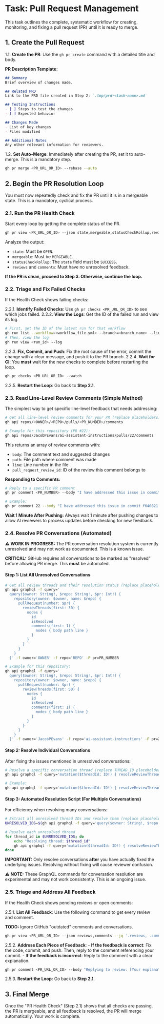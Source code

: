 # Task: Pull Request Management

This task outlines the complete, systematic workflow for creating, monitoring, and fixing a pull request (PR) until it is ready to merge.

## 1. Create the Pull Request

1.1. **Create the PR**: Use the `gh pr create` command with a detailed title and body.

**PR Description Template:**

```markdown
## Summary
Brief overview of changes made.

## Related PRD
Link to the PRD file created in Step 2: `.tmp/prd-<task-name>.md`

## Testing Instructions
- [ ] Steps to test the changes
- [ ] Expected behavior

## Changes Made
- List of key changes
- Files modified

## Additional Notes
Any other relevant information for reviewers.
```

1.2. **Set Auto-Merge**: Immediately after creating the PR, set it to auto-merge. This is a mandatory step.

```bash
gh pr merge <PR_URL_OR_ID> --rebase --auto
```

## 2. Begin the PR Resolution Loop

You must now repeatedly check and fix the PR until it is in a mergeable state. This is a mandatory, cyclical process.

### 2.1. Run the PR Health Check

Start every loop by getting the complete status of the PR.

```bash
gh pr view <PR_URL_OR_ID> --json state,mergeable,statusCheckRollup,reviews,comments
```

Analyze the output:

- `state`: Must be `OPEN`.
- `mergeable`: Must be `MERGEABLE`.
- `statusCheckRollup`: The `state` field must be `SUCCESS`.
- `reviews` and `comments`: Must have no unresolved feedback.

**If the PR is clean, proceed to Step 3. Otherwise, continue the loop.**

### 2.2. Triage and Fix Failed Checks

If the Health Check shows failing checks:

2.2.1. **Identify Failed Checks**: Use `gh pr checks <PR_URL_OR_ID>` to see which jobs failed.
2.2.2. **View the Logs**: Get the ID of the failed run and view its log.

```bash
# First, get the ID of the latest run for that workflow
gh run list --workflow=<workflow_file.yml> --branch=<branch_name> --limit=1
# Then, view the log
gh run view <run_id> --log
```

2.2.3. **Fix, Commit, and Push**: Fix the root cause of the error, commit the change with a clear message, and push it to the PR branch.
2.2.4. **Wait for CI**: You **must** wait for the new checks to complete before restarting the loop.

```bash
gh pr checks <PR_URL_OR_ID> --watch
```

2.2.5. **Restart the Loop**: Go back to **Step 2.1**.

### 2.3. Read Line-Level Review Comments (Simple Method)

The simplest way to get specific line-level feedback that needs addressing:

```bash
# Get all line-level review comments for your PR (replace placeholders)
gh api repos/<OWNER>/<REPO>/pulls/<PR_NUMBER>/comments

# Example for this repository (PR #22):
gh api repos/JacobPEvans/ai-assistant-instructions/pulls/22/comments
```

This returns an array of review comments with:

- `body`: The comment text and suggested changes
- `path`: File path where comment was made  
- `line`: Line number in the file
- `pull_request_review_id`: ID of the review this comment belongs to

**Responding to Comments:**

```bash
# Reply to a specific PR comment
gh pr comment <PR_NUMBER> --body "I have addressed this issue in commit <COMMIT_HASH>."

# Example:
gh pr comment 22 --body "I have addressed this issue in commit f640821."
```

**Wait 1 Minute After Pushing:** Always wait 1 minute after pushing changes to allow AI reviewers to process updates before checking for new feedback.

### 2.4. Resolve PR Conversations (Automated)

**⚠️ WORK IN PROGRESS:** The PR conversation resolution system is currently unresolved and may not work as documented. This is a known issue.

**CRITICAL:** GitHub requires all conversations to be marked as "resolved" before allowing PR merge. This **must** be automated.

#### Step 1: List All Unresolved Conversations

```bash
# Get all review threads and their resolution status (replace placeholders)
gh api graphql -f query='
  query($owner: String!, $repo: String!, $pr: Int!) {
    repository(owner: $owner, name: $repo) {
      pullRequest(number: $pr) {
        reviewThreads(first: 50) {
          nodes {
            id
            isResolved
            comments(first: 1) {
              nodes { body path line }
            }
          }
        }
      }
    }
  }' -f owner='OWNER' -f repo='REPO' -F pr=PR_NUMBER

# Example for this repository:
gh api graphql -f query='
  query($owner: String!, $repo: String!, $pr: Int!) {
    repository(owner: $owner, name: $repo) {
      pullRequest(number: $pr) {
        reviewThreads(first: 50) {
          nodes {
            id
            isResolved
            comments(first: 1) {
              nodes { body path line }
            }
          }
        }
      }
    }
  }' -f owner='JacobPEvans' -f repo='ai-assistant-instructions' -F pr=22
```

#### Step 2: Resolve Individual Conversations

After fixing the issues mentioned in unresolved conversations:

```bash
# Resolve a specific conversation thread (replace THREAD_ID placeholder)
gh api graphql -f query='mutation($threadId: ID!) { resolveReviewThread(input: {threadId: $threadId}) { clientMutationId } }' -f threadId='THREAD_ID'

# Example:
gh api graphql -f query='mutation($threadId: ID!) { resolveReviewThread(input: {threadId: $threadId}) { clientMutationId } }' -f threadId='PRRT_kwDOO1m-OM5UgDfm'
```

#### Step 3: Automated Resolution Script (For Multiple Conversations)

For efficiency when resolving many conversations:

```bash
# Extract all unresolved thread IDs and resolve them (replace placeholders)
UNRESOLVED_IDS=$(gh api graphql -f query='query($owner: String!, $repo: String!, $pr: Int!) { repository(owner: $owner, name: $repo) { pullRequest(number: $pr) { reviewThreads(first: 50) { nodes { id isResolved } } } } }' -f owner='OWNER' -f repo='REPO' -F pr=PR_NUMBER | jq -r '.data.repository.pullRequest.reviewThreads.nodes[] | select(.isResolved == false) | .id')

# Resolve each unresolved thread
for thread_id in $UNRESOLVED_IDS; do
    echo "Resolving thread: $thread_id"
    gh api graphql -f query='mutation($threadId: ID!) { resolveReviewThread(input: {threadId: $threadId}) { clientMutationId } }' -f threadId="$thread_id"
done
```

**IMPORTANT:** Only resolve conversations **after** you have actually fixed the underlying issues. Resolving without fixing will cause reviewer confusion.

**⚠️ NOTE:** These GraphQL commands for conversation resolution are experimental and may not work consistently. This is an ongoing issue.

### 2.5. Triage and Address All Feedback

If the Health Check shows pending reviews or open comments:

2.5.1. **List All Feedback**: Use the following command to get every review and comment.

**TODO:** Ignore GitHub "outdated" comments and conversations.

```bash
gh pr view <PR_URL_OR_ID> --json reviews,comments --jq '.reviews, .comments'
```

2.5.2. **Address Each Piece of Feedback**:
    - **If the feedback is correct**: Fix the code, commit, and push. Then, reply to the comment referencing your commit.
    - **If the feedback is incorrect**: Reply to the comment with a clear explanation.

```bash
gh pr comment <PR_URL_OR_ID> --body "Replying to review: [Your explanation here]"
```

2.5.3. **Restart the Loop**: Go back to **Step 2.1**.

## 3. Final Merge

Once the "PR Health Check" (Step 2.1) shows that all checks are passing, the PR is mergeable, and all feedback is resolved,
the PR will merge automatically. Your work is complete.
